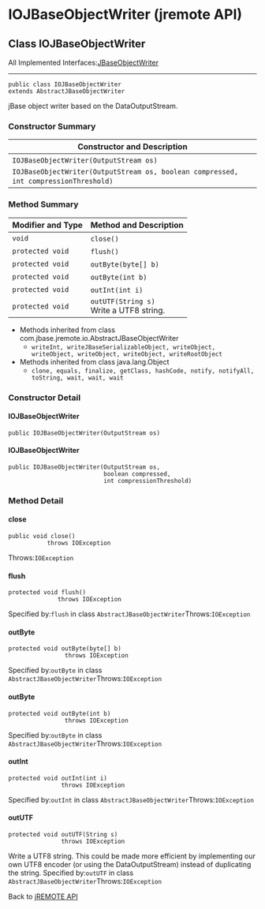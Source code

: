 # IOJBaseObjectWriter (jremote API)

<PageHeader />

## Class IOJBaseObjectWriter

All Implemented Interfaces:[JBaseObjectWriter](./../jbaseobjectwriter-%28jremote-api%29 "interface in com.jbase.jremote.io")
* * *


```
public class IOJBaseObjectWriter
extends AbstractJBaseObjectWriter
```

jBase object writer based on the DataOutputStream.

### Constructor Summary


| Constructor and Description<br> |
| --- |
| `IOJBaseObjectWriter(OutputStream os)` <br> |
| `IOJBaseObjectWriter(OutputStream os, boolean compressed, int compressionThreshold)` <br> |






### Method Summary


| Modifier and Type<br> | Method and Description<br> |
| --- | --- |
| `void`<br> | `close()` <br> |
| `protected void`<br> | `flush()` <br> |
| `protected void`<br> | `outByte(byte[] b)` <br> |
| `protected void`<br> | `outByte(int b)` <br> |
| `protected void`<br> | `outInt(int i)` <br> |
| `protected void`<br> | `outUTF(String s)`<br>Write a UTF8 string.<br> |


- Methods inherited from class com.jbase.jremote.io.AbstractJBaseObjectWriter
    - `writeInt, writeJBaseSerializableObject, writeObject, writeObject, writeObject, writeObject, writeRootObject`
- Methods inherited from class java.lang.Object
    - `clone, equals, finalize, getClass, hashCode, notify, notifyAll, toString, wait, wait, wait`

### Constructor Detail

#### IOJBaseObjectWriter

```
public IOJBaseObjectWriter(OutputStream os)
```

#### 


#### IOJBaseObjectWriter

```
public IOJBaseObjectWriter(OutputStream os,
                           boolean compressed,
                           int compressionThreshold)
```



### 


### Method Detail

#### close

```
public void close()
           throws IOException
```
Throws:`IOException`
#### 


#### flush

```
protected void flush()
              throws IOException
```
Specified by:`flush` in class `AbstractJBaseObjectWriter`Throws:`IOException`
#### 


#### outByte

```
protected void outByte(byte[] b)
                throws IOException
```
Specified by:`outByte` in class `AbstractJBaseObjectWriter`Throws:`IOException`
#### 


#### outByte

```
protected void outByte(int b)
                throws IOException
```
Specified by:`outByte` in class `AbstractJBaseObjectWriter`Throws:`IOException`
#### 


#### outInt

```
protected void outInt(int i)
               throws IOException
```
Specified by:`outInt` in class `AbstractJBaseObjectWriter`Throws:`IOException`
#### 


#### outUTF

```
protected void outUTF(String s)
               throws IOException
```

Write a UTF8 string. This could be made more efficient by implementing our own UTF8 encoder (or using the DataOutputStream) instead of duplicating the string.
Specified by:`outUTF` in class `AbstractJBaseObjectWriter`Throws:`IOException`

Back to [jREMOTE API](com_jbase_jremote_package-summary)



  
<PageFooter />
